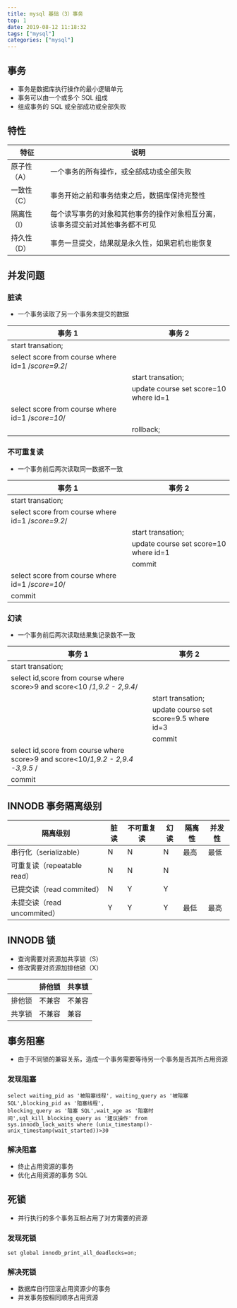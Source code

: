 ```yaml
---
title: mysql 基础（3）事务
top: 1
date: 2019-08-12 11:18:32
tags: ["mysql"]
categories: ["mysql"]
---
```


## 事务

- 事务是数据库执行操作的最小逻辑单元
- 事务可以由一个或多个 SQL 组成
- 组成事务的 SQL 或全部成功或全部失败

## 特性

|特征|说明|
|----- |-----|
|原子性（A）|一个事务的所有操作，或全部成功或全部失败|
|一致性（C）|事务开始之前和事务结束之后，数据库保持完整性
|隔离性（I）|每个读写事务的对象和其他事务的操作对象相互分离，该事务提交前对其他事务都不可见
|持久性（D）|事务一旦提交，结果就是永久性，如果宕机也能恢复

## 并发问题

### 脏读

- 一个事务读取了另一个事务未提交的数据

|事务 1|事务 2|
|----- |-----|
|start transation;| |
|select score from course where id=1 /*score=9.2*/| |
| |start transation;|
| |update course set score=10 where id=1|
|select score from course where id=1 /*score=10*/| |
||rollback; |

### 不可重复读

- 一个事务前后两次读取同一数据不一致

|事务 1|事务 2|
|----- |-----|
|start transation;| |
|select score from course where id=1 /*score=9.2*/| |
| |start transation;|
| |update course set score=10 where id=1|
| |commit|
|select score from course where id=1 /*score=10*/| |
|commit||

### 幻读

- 一个事务前后两次读取结果集记录数不一致

|事务 1|事务 2|
|----- |-----|
|start transation;| |
|select id,score from course where score>9 and score<10 /*1,9.2 - 2,9.4*/| |
| |start transation;|
| |update course set score=9.5 where id=3|
| |commit|
|select id,score from course where score>9 and score<10/*1,9.2 - 2,9.4 -3,9.5* /| |
|commit||

## INNODB 事务隔离级别

|隔离级别|脏读|不可重复读|幻读|隔离性|并发性|
|----- |-----|-----|-----|-----|-----|
|串行化（serializable） |N|N|N|最高|最低|
|可重复读（repeatable read） |N|N|N|||
|已提交读（read commited） |N|Y|Y|||
|未提交读（read uncommited） |Y|Y|Y|最低|最高|

## INNODB 锁

- 查询需要对资源加共享锁（S）
- 修改需要对资源加排他锁（X）

| |排他锁|共享锁|
|----- |----- |-----|
|排他锁 |不兼容 |不兼容|
|共享锁 |不兼容 |兼容|

## 事务阻塞

- 由于不同锁的兼容关系，造成一个事务需要等待另一个事务是否其所占用资源

### 发现阻塞

```mysql
select waiting_pid as '被阻塞线程', waiting_query as '被阻塞 SQL',blocking_pid as '阻塞线程',
blocking_query as '阻塞 SQL',wait_age as '阻塞时间',sql_kill_blocking_query as '建议操作' from
sys.innodb_lock_waits where (unix_timestamp()-unix_timestamp(wait_started))>30
```

### 解决阻塞

- 终止占用资源的事务
- 优化占用资源的事务 SQL

## 死锁

- 并行执行的多个事务互相占用了对方需要的资源

### 发现死锁

```
set global innodb_print_all_deadlocks=on;
```

### 解决死锁

- 数据库自行回滚占用资源少的事务
- 并发事务按相同顺序占用资源
